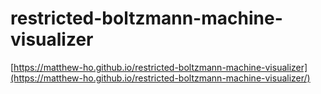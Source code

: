 # restricted-boltzmann-machine-visualizer

[https://matthew-ho.github.io/restricted-boltzmann-machine-visualizer](https://matthew-ho.github.io/restricted-boltzmann-machine-visualizer/)

